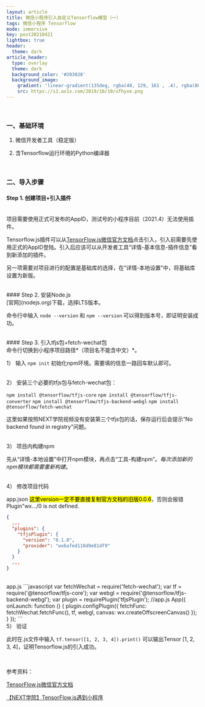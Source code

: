 ```yaml
---
layout: article
title: 微信小程序引入自定义Tensorflow模型（一）
tags: 微信小程序 Tensorflow
mode: immersive
key: post20210421
lightbox: true
header:
  theme: dark
article_header:
  type: overlay
  theme: dark
  background_color: '#203028'
  background_image: 
    gradient: 'linear-gradient(135deg, rgba(40, 129, 161 , .4), rgba(80, 171, 204, .4))'
    src: https://s2.ax1x.com/2019/10/10/uThyxe.png
---
```


<!--more-->

<br/>

### 一、基础环境

1. 微信开发者工具（稳定版）

2. 含Tensorflow运行环境的Python编译器

<br/>

### 二、导入步骤

#### Step 1. 创建项目+引入插件

<br/>
项目需要使用正式可发布的AppID，测试号的小程序目前（2021.4）无法使用插件。

Tensorflow.js插件可以从[TensorFlow.js微信官方文档](https://mp.weixin.qq.com/wxopen/plugindevdoc?appid=wx6afed118d9e81df9&token=692983652&lang=zh_CN)点击引入，引入前需要先使用正式的AppID登陆。引入后应该可以从开发者工具“详情-基本信息-插件信息”看到新添加的插件。

另一项需要对项目进行的配置是基础库的选择，在“详情-本地设置”中，将基础库设置为新版。

<br/>
#### Step 2. 安装Node.js

<br/>
[官网](nodejs.org)下载，选择LTS版本。

命令行中输入 `node --version` 和 `npm --version` 可以得到版本号，即证明安装成功。

<br/>
#### Step 3. 引入tfjs包+fetch-wechat包

<br/>
命令行切换到小程序项目路径*（项目名不能含中文）*。

1） 输入 `npm init` 初始化npm环境。需要填的信息一路回车默认即可。

<br/>
2） 安装三个必要的tfjs包与fetch-wechat包：

  `npm install @tensorflow/tfjs-core`
  `npm install @tensorflow/tfjs-converter`
  `npm install @tensorflow/tfjs-backend-webgl`
  `npm install @tensorflow/fetch-wechat`
  
   这里如果按照NEXT学院视频没有安装第三个tfjs包的话，保存运行后会提示“No backend found in registry”问题。
  
<br/>
3） 项目内构建npm

先从“详情-本地设置”中打开npm模块，再点击“工具-构建npm”。*每次添加新的npm模块都需要重新构建*。

<br/>
4） 修改项目代码

app.json <mark>这里version一定不要直接复制官方文档的旧版0.0.6</mark>，否则会报错Plugin"wx.../0 is not defined.
```json
{
  ...
  "plugins": {
    "tfjsPlugin": {
      "version": "0.1.0", 
      "provider": "wx6afed118d9e81df9"
    }
  }
  ...
}
```

<br/>
app.js
```javascript
var fetchWechat = require('fetch-wechat');
var tf = require('@tensorflow/tfjs-core');
var webgl = require('@tensorflow/tfjs-backend-webgl');
var plugin = requirePlugin('tfjsPlugin');
//app.js
App({
  onLaunch: function () {
    plugin.configPlugin({
      fetchFunc: fetchWechat.fetchFunc(),
      tf, webgl, canvas: wx.createOffscreenCanvas()
    });
  }
});
```

<br/>
5） 验证

此时在.js文件中输入 `tf.tensor([1, 2, 3, 4]).print()` 可以输出Tensor [1, 2, 3, 4]，证明Tensorflow.js的引入成功。


<br/>


参考资料：

[TensorFlow.js微信官方文档](https://mp.weixin.qq.com/wxopen/plugindevdoc?appid=wx6afed118d9e81df9&token=692983652&lang=zh_CN)

[【NEXT学院】TensorFlow.js遇到小程序](https://ke.qq.com/course/428263)

<br/>

